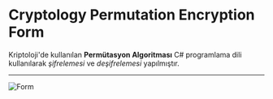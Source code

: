 # Cryptology Permutation Encryption Form

Kriptoloji'de kullanılan **Permütasyon Algoritması** C# programlama dili kullanılarak *şifrelemesi* ve *deşifrelemesi* yapılmıştır.

***

![Form](/bin/Debug/picture/permImg.png)
    